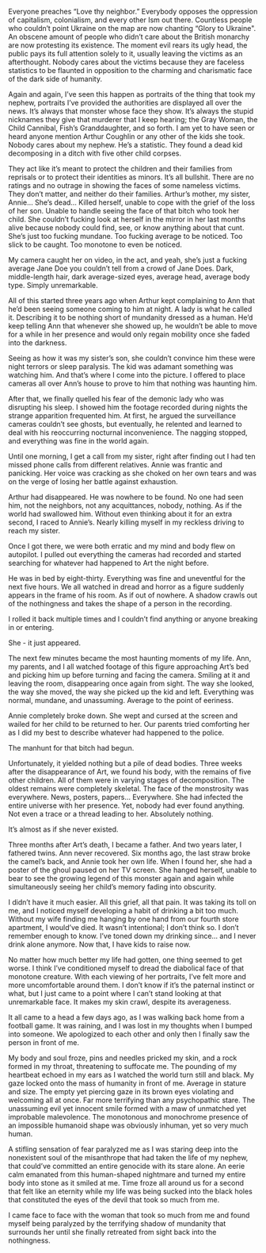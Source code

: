  

Everyone preaches “Love thy neighbor.” Everybody opposes the oppression of capitalism, colonialism, and every other Ism out there. Countless people who couldn’t point Ukraine on the map are now chanting “Glory to Ukraine". An obscene amount of people who didn’t care about the British monarchy are now protesting its existence. The moment evil rears its ugly head, the public pays its full attention solely to it, usually leaving the victims as an afterthought. Nobody cares about the victims because they are faceless statistics to be flaunted in opposition to the charming and charismatic face of the dark side of humanity.

Again and again, I’ve seen this happen as portraits of the thing that took my nephew, portraits I’ve provided the authorities are displayed all over the news. It’s always that monster whose face they show. It’s always the stupid nicknames they give that murderer that I keep hearing; the Gray Woman, the Child Cannibal, Fish’s Granddaughter, and so forth. I am yet to have seen or heard anyone mention Arthur Coughlin or any other of the kids she took. Nobody cares about my nephew. He’s a statistic. They found a dead kid decomposing in a ditch with five other child corpses.

They act like it’s meant to protect the children and their families from reprisals or to protect their identities as minors. It’s all bullshit. There are no ratings and no outrage in showing the faces of some nameless victims. They don’t matter, and neither do their families. Arthur’s mother, my sister, Annie… She’s dead… Killed herself, unable to cope with the grief of the loss of her son. Unable to handle seeing the face of that bitch who took her child. She couldn’t fucking look at herself in the mirror in her last months alive because nobody could find, see, or know anything about that cunt. She’s just too fucking mundane. Too fucking average to be noticed. Too slick to be caught. Too monotone to even be noticed.

My camera caught her on video, in the act, and yeah, she’s just a fucking average Jane Doe you couldn’t tell from a crowd of Jane Does. Dark, middle-length hair, dark average-sized eyes, average head, average body type. Simply unremarkable.

All of this started three years ago when Arthur kept complaining to Ann that he’d been seeing someone coming to him at night. A lady is what he called it. Describing it to be nothing short of mundanity dressed as a human. He’d keep telling Ann that whenever she showed up, he wouldn’t be able to move for a while in her presence and would only regain mobility once she faded into the darkness.

Seeing as how it was my sister’s son, she couldn’t convince him these were night terrors or sleep paralysis. The kid was adamant something was watching him. And that’s where I come into the picture. I offered to place cameras all over Ann’s house to prove to him that nothing was haunting him.

After that, we finally quelled his fear of the demonic lady who was disrupting his sleep. I showed him the footage recorded during nights the strange apparition frequented him. At first, he argued the surveillance cameras couldn’t see ghosts, but eventually, he relented and learned to deal with his reoccurring nocturnal inconvenience. The nagging stopped, and everything was fine in the world again.

Until one morning, I get a call from my sister, right after finding out I had ten missed phone calls from different relatives. Annie was frantic and panicking. Her voice was cracking as she choked on her own tears and was on the verge of losing her battle against exhaustion.

Arthur had disappeared. He was nowhere to be found. No one had seen him, not the neighbors, not any acquittances, nobody, nothing. As if the world had swallowed him. Without even thinking about it for an extra second, I raced to Annie’s. Nearly killing myself in my reckless driving to reach my sister.

Once I got there, we were both erratic and my mind and body flew on autopilot. I pulled out everything the cameras had recorded and started searching for whatever had happened to Art the night before.

He was in bed by eight-thirty. Everything was fine and uneventful for the next five hours. We all watched in dread and horror as a figure suddenly appears in the frame of his room. As if out of nowhere. A shadow crawls out of the nothingness and takes the shape of a person in the recording.

I rolled it back multiple times and I couldn’t find anything or anyone breaking in or entering.

She - it just appeared.

The next few minutes became the most haunting moments of my life. Ann, my parents, and I all watched footage of this figure approaching Art’s bed and picking him up before turning and facing the camera. Smiling at it and leaving the room, disappearing once again from sight. The way she looked, the way she moved, the way she picked up the kid and left. Everything was normal, mundane, and unassuming. Average to the point of eeriness.

Annie completely broke down. She wept and cursed at the screen and wailed for her child to be returned to her. Our parents tried comforting her as I did my best to describe whatever had happened to the police.

The manhunt for that bitch had begun.

Unfortunately, it yielded nothing but a pile of dead bodies. Three weeks after the disappearance of Art, we found his body, with the remains of five other children. All of them were in varying stages of decomposition. The oldest remains were completely skeletal. The face of the monstrosity was everywhere. News, posters, papers… Everywhere. She had infected the entire universe with her presence. Yet, nobody had ever found anything. Not even a trace or a thread leading to her. Absolutely nothing.

It’s almost as if she never existed.

Three months after Art’s death, I became a father. And two years later, I fathered twins. Ann never recovered. Six months ago, the last straw broke the camel’s back, and Annie took her own life. When I found her, she had a poster of the ghoul paused on her TV screen. She hanged herself, unable to bear to see the growing legend of this monster again and again while simultaneously seeing her child’s memory fading into obscurity.

I didn’t have it much easier. All this grief, all that pain. It was taking its toll on me, and I noticed myself developing a habit of drinking a bit too much. Without my wife finding me hanging by one hand from our fourth store apartment, I would’ve died. It wasn’t intentional; I don’t think so. I don’t remember enough to know. I’ve toned down my drinking since… and I never drink alone anymore. Now that, I have kids to raise now.

No matter how much better my life had gotten, one thing seemed to get worse. I think I’ve conditioned myself to dread the diabolical face of that monotone creature. With each viewing of her portraits, I’ve felt more and more uncomfortable around them. I don’t know if it’s the paternal instinct or what, but I just came to a point where I can’t stand looking at that unremarkable face. It makes my skin crawl, despite its averageness.

It all came to a head a few days ago, as I was walking back home from a football game. It was raining, and I was lost in my thoughts when I bumped into someone. We apologized to each other and only then I finally saw the person in front of me.

My body and soul froze, pins and needles pricked my skin, and a rock formed in my throat, threatening to suffocate me. The pounding of my heartbeat echoed in my ears as I watched the world turn still and black. My gaze locked onto the mass of humanity in front of me. Average in stature and size. The empty yet piercing gaze in its brown eyes violating and welcoming all at once. Far more terrifying than any psychopathic stare. The unassuming evil yet innocent smile formed with a maw of unmatched yet improbable malevolence. The monotonous and monochrome presence of an impossible humanoid shape was obviously inhuman, yet so very much human.

A stifling sensation of fear paralyzed me as I was staring deep into the nonexistent soul of the misanthrope that had taken the life of my nephew, that could’ve committed an entire genocide with its stare alone. An eerie calm emanated from this human-shaped nightmare and turned my entire body into stone as it smiled at me. Time froze all around us for a second that felt like an eternity while my life was being sucked into the black holes that constituted the eyes of the devil that took so much from me.

I came face to face with the woman that took so much from me and found myself being paralyzed by the terrifying shadow of mundanity that surrounds her until she finally retreated from sight back into the nothingness.